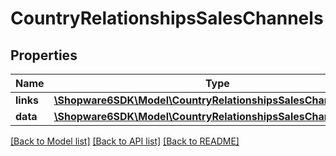 # CountryRelationshipsSalesChannels

## Properties
Name | Type | Description | Notes
------------ | ------------- | ------------- | -------------
**links** | [**\Shopware6SDK\Model\CountryRelationshipsSalesChannelsLinks**](CountryRelationshipsSalesChannelsLinks.md) |  | [optional] 
**data** | [**\Shopware6SDK\Model\CountryRelationshipsSalesChannelsData[]**](CountryRelationshipsSalesChannelsData.md) |  | [optional] 

[[Back to Model list]](../../README.md#documentation-for-models) [[Back to API list]](../../README.md#documentation-for-api-endpoints) [[Back to README]](../../README.md)

